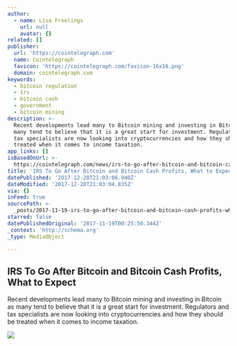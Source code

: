 ```yaml
---
author:
  - name: Lisa Froelings
    url: null
    avatar: {}
related: []
publisher:
  url: 'https://cointelegraph.com'
  name: Cointelegraph
  favicon: 'https://cointelegraph.com/favicon-16x16.png'
  domain: cointelegraph.com
keywords:
  - bitcoin regulation
  - irs
  - bitcoin cash
  - government
  - bitcoin mining
description: >-
  Recent developments lead many to Bitcoin mining and investing in Bitcoin as
  many tend to believe that it is a great start for investment. Regulators and
  tax specialists are now looking into cryptocurrencies and how they should be
  treated when it comes to income taxation.
app_links: []
isBasedOnUrl: >-
  https://cointelegraph.com/news/irs-to-go-after-bitcoin-and-bitcoin-cash-profits-what-to-expect
title: 'IRS To Go After Bitcoin and Bitcoin Cash Profits, What to Expect'
datePublished: '2017-12-28T21:03:06.040Z'
dateModified: '2017-12-28T21:03:04.835Z'
via: {}
inFeed: true
sourcePath: >-
  _posts/2017-11-19-irs-to-go-after-bitcoin-and-bitcoin-cash-profits-what-to-ex.md
starred: false
datePublishedOriginal: '2017-11-19T00:25:50.344Z'
_context: 'http://schema.org'
_type: MediaObject

---
```

<article style=""><h1>IRS To Go After Bitcoin and Bitcoin Cash Profits, What to Expect</h1><p>Recent developments lead many to Bitcoin mining and investing in Bitcoin as many tend to believe that it is a great start for investment. Regulators and tax specialists are now looking into cryptocurrencies and how they should be treated when it comes to income taxation.</p><img src="https://cointelegraph.com/images/725_aHR0cHM6Ly9jb2ludGVsZWdyYXBoLmNvbS9zdG9yYWdlL3VwbG9hZHMvdmlldy9kYzJhOGIxNjI4ZjRlYmYyNWNiMDlhZDYyMWZkNThiMS5qcGc=.jpg" /></article>